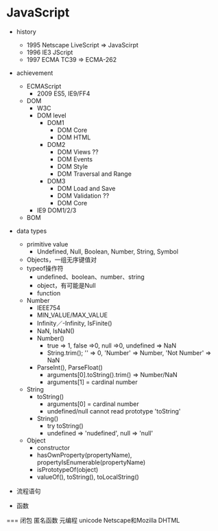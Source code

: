 # JavaScript

- history
    - 1995 Netscape LiveScript => JavaScirpt
    - 1996 IE3 JScript
    - 1997 ECMA TC39 => ECMA-262
- achievement
    - ECMAScript
        - 2009 ES5, IE9/FF4
    - DOM
        - W3C
        - DOM level
            - DOM1
                - DOM Core
                - DOM HTML
            - DOM2
                - DOM Views ??
                - DOM Events
                - DOM Style
                - DOM Traversal and Range
            - DOM3
                - DOM Load and Save
                - DOM Validation ??
                - DOM Core
        - IE9 DOM1/2/3
    - BOM

- data types
    - primitive value
        - Undefined, Null, Boolean, Number, String, Symbol
    - Objects，一组无序键值对
    - typeof操作符
        - undefined、boolean、number、string
        - object，有可能是Null
        - function
    - Number
        - IEEE754
        - MIN_VALUE/MAX_VALUE
        - Infinity／-Infinity, IsFinite()
        - NaN, IsNaN()
        - Number()
            - true => 1, false =>0, null =>0, undefined => NaN
            - String.trim(); '' => 0, 'Number' => Number, 'Not Number' => NaN
        - ParseInt(), ParseFloat()
            - arguments[0].toString().trim() => Number/NaN
            - arguments[1] = cardinal number
    - String
        - toString()
            - arguments[0] = cardinal number
            - undefined/null cannot read prototype 'toString'
        - String()
            - try toString()
            - undefined => 'nudefined', null => 'null'
    - Object
        - constructor
        - hasOwnProperty(propertyName), propertyIsEnumerable(propertyName)
        - isPrototypeOf(object)
        - valueOf(), toString(), toLocalString()

- 流程语句
- 函数

===
闭包
匿名函数
元编程
unicode
Netscape和Mozilla
DHTML
